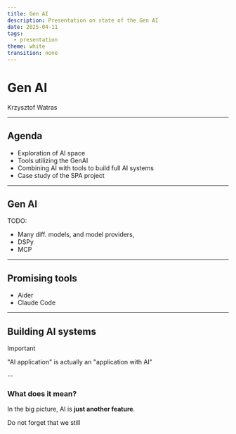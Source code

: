 ```yaml
---
title: Gen AI
description: Presentation on state of the Gen AI
date: 2025-04-11
tags:
  - presentation
theme: white
transition: none
---
```


# Gen AI

Krzysztof Watras

---

## Agenda

- Exploration of AI space
- Tools utilizing the GenAI
- Combining AI with tools to build full AI systems
- Case study of the SPA project

---

## Gen AI

TODO:
- Many diff. models, and model providers,
- DSPy
- MCP

---

## Promising tools

- Aider
- Claude Code

---

## Building AI systems

> [!Important]
> "AI application" is actually an "application with AI"

--

### What does it mean?

In the big picture, AI is **just another feature**.

Do not forget that we still 
